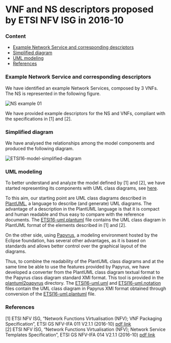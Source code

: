 # VNF and NS descriptors proposed by ETSI NFV ISG in 2016-10

### Content
- [Example Network Service and corresponding descriptors](#example-network-service-and-corresponding-descriptors)
- [Simplified diagram](#simplified-diagram)
- [UML modeling](#uml-modeling)
- [References](#references)

### Example Network Service and corresponding descriptors
We have identified an example Network Services, composed by 3 VNFs. The NS is represented in the following figure.

![NS example 01](https://github.com/superfluidity/RFB/blob/master/ETSI16/images/NS-example-01-ETSI16.png)

We have provided example descriptors for the NS and VNFs, compliant with the specifications in [1] and [2].

### Simplified diagram
We have analysed the relationships among the model components and produced the following diagram.

![ETSI16-model-simplified-diagram](https://github.com/superfluidity/RFB/blob/master/ETSI16/images/ETSI16-overall-simplified-diagram.png)

### UML modeling

To better understand and analyze the model defined by [1] and [2], we have started representing its components with UML class diagrams, see [here](https://github.com/superfluidity/RFB/tree/master/ETSI16/UML).

To this aim, our starting point are UML class diagrams described in [PlantUML](http://plantuml.com/class-diagram), a language to describe (and generate) UML diagrams. The advantage of a description in the PlantUML language is that it is compact and human readable and thus easy to compare with the reference documents. The [ETSI16-uml.plantuml](https://github.com/superfluidity/RFB/tree/master/ETSI16/UML/ETSI16-uml.plantuml) file contains the UML class diagram in PlantUML format of the elements described in [1] and [2].

On the other side, using [Papyrus](https://eclipse.org/papyrus/), a modeling environment hosted by the Eclipse foundation, has several other advantages, as it is based on standards and allows better control over the graphical layout of the diagrams.

Thus, to combine the readability of the PlantUML class diagrams and at the same time be able to use the features provided by Papyrus, we have developed a converter from the PlantUML class diagram textual format to the Papyrus class diagram standard XMI format. This tool is provided in the [plantuml2papyrus](https://github.com/superfluidity/RFB/tree/master/ETSI16/UML/plantuml2papyrus/) directory.  The [ETSI16-uml.uml](https://github.com/superfluidity/RFB/tree/master/ETSI16/UML/ETSI16-uml.uml) and [ETSI16-uml.notation](https://github.com/superfluidity/RFB/tree/master/ETSI16/UML/ETSI16-uml.notation) files contain the UML class diagram in Papyrus XMI format obtained through conversion of the [ETSI16-uml.plantuml](https://github.com/superfluidity/RFB/tree/master/ETSI16/UML/ETSI16-uml.plantuml) file. 

### References
[1] ETSI NFV ISG, “Network Functions Virtualisation (NFV); VNF Packaging Specification”, ETSI GS NFV-IFA 011 V2.1.1 (2016-10) [pdf link](http://www.etsi.org/deliver/etsi_gs/NFV-IFA/001_099/011/02.01.01_60/gs_NFV-IFA011v020101p.pdf)  
[2] ETSI NFV ISG, “Network Functions Virtualisation (NFV); Network Service Templates Specification”, ETSI GS NFV-IFA 014 V2.1.1 (2016-10) [pdf link](http://www.etsi.org/deliver/etsi_gs/NFV-IFA/001_099/014/02.01.01_60/gs_NFV-IFA014v020101p.pdf)
